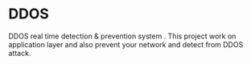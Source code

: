 # DDOS
DDOS real time detection &amp; prevention system . This project work on application layer and also prevent your network and detect from DDOS attack.
